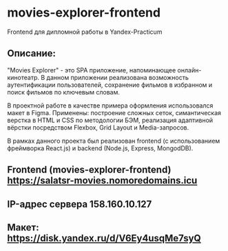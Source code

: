 # movies-explorer-frontend
Frontend для дипломной работы в Yandex-Practicum
## Описание:

"Movies Explorer" - это SPA приложение, напоминающее онлайн-кинотеатр. В данном приложении
реализована возможность аутентификации пользователей, сохранение фильмов в избранном и поиск фильмов по ключевым словам.

В проектной работе в качестве примера оформления использовался макет в Figma. Применены: построение сложных сеток, симантическая верстка в HTML и CSS по методологии БЭМ, реализация адаптивной вёрстки посредством Flexbox, Grid Layout и Media-запросов.

В рамках данного проекта был реализован frontend (с использованием фреймворка React.js) и backend (Node.js, Express, MongodDB).
## Frontend (movies-explorer-frontend) https://salatsr-movies.nomoredomains.icu
## IP-адрес сервера 158.160.10.127
## Макет: https://disk.yandex.ru/d/V6Ey4usqMe7syQ